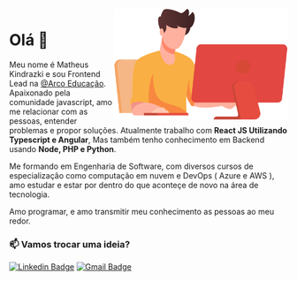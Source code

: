 <img align="right" height="200px" src="./image.png" />

# Olá 👋
Meu nome é Matheus Kindrazki e sou Frontend Lead na [@Arco Educação](https://www.linkedin.com/company/arcoeducacao). Apaixonado pela comunidade javascript, amo me relacionar com as pessoas, entender problemas e propor soluções. Atualmente trabalho com **React JS Utilizando Typescript e Angular**, Mas também tenho conhecimento em Backend usando **Node, PHP e Python**.

Me formando em Engenharia de Software, com diversos cursos de especialização como computação em nuvem e DevOps ( Azure e AWS ), amo estudar e estar por dentro do que aconteçe de novo na área de tecnologia.

Amo programar, e amo transmitir meu conhecimento as pessoas ao meu redor.

### :mailbox: Vamos trocar uma ideia?	
[![Linkedin Badge](https://img.shields.io/badge/-LinkedIn-blue?style=flat-square&logo=Linkedin&logoColor=white&link=https://www.linkedin.com/in/vinicius-estevam1/)](https://www.linkedin.com/in/matheuskindrazki/)
[![Gmail Badge](https://img.shields.io/badge/-Gmail-c14438?style=flat-square&logo=Gmail&logoColor=white&link=mailto:estevamvinicius31@gmail.com)](mailto:matheuskindrazki@gmail.com)
